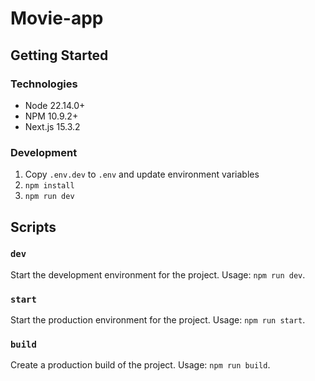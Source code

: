 # Movie-app

## Getting Started

### Technologies

- Node 22.14.0+
- NPM 10.9.2+
- Next.js 15.3.2

### Development

1. Copy `.env.dev` to `.env` and update environment variables
2. `npm install`
3. `npm run dev`

## Scripts

### `dev`

Start the development environment for the project. Usage: `npm run dev`.

### `start`

Start the production environment for the project. Usage: `npm run start`.

### `build`

Create a production build of the project. Usage: `npm run build`.
